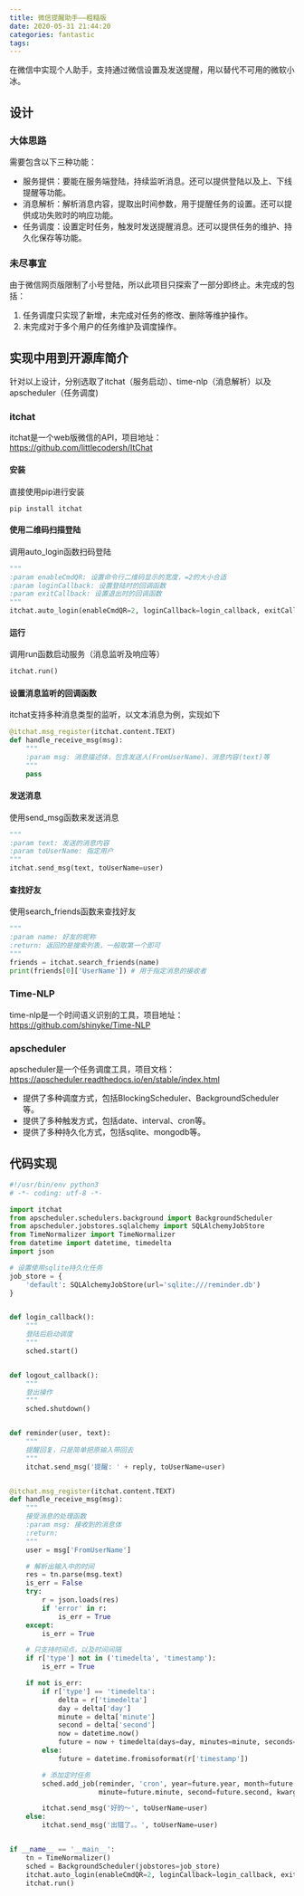 ```yaml
---
title: 微信提醒助手——粗糙版
date: 2020-05-31 21:44:20
categories: fantastic
tags:
---
```


在微信中实现个人助手，支持通过微信设置及发送提醒，用以替代不可用的微软小冰。

## 设计
### 大体思路
需要包含以下三种功能：
  * 服务提供：要能在服务端登陆，持续监听消息。还可以提供登陆以及上、下线提醒等功能。
  * 消息解析：解析消息内容，提取出时间参数，用于提醒任务的设置。还可以提供成功失败时的响应功能。
  * 任务调度：设置定时任务，触发时发送提醒消息。还可以提供任务的维护、持久化保存等功能。

### 未尽事宜
由于微信网页版限制了小号登陆，所以此项目只探索了一部分即终止。未完成的包括：
1. 任务调度只实现了新增，未完成对任务的修改、删除等维护操作。
2. 未完成对于多个用户的任务维护及调度操作。

## 实现中用到开源库简介
针对以上设计，分别选取了itchat（服务启动）、time-nlp（消息解析）以及apscheduler（任务调度)

### itchat
itchat是一个web版微信的API，项目地址：https://github.com/littlecodersh/ItChat  

#### 安装
直接使用pip进行安装
```shell
pip install itchat
```

#### 使用二维码扫描登陆
调用auto_login函数扫码登陆
```python
"""
:param enableCmdQR: 设置命令行二维码显示的宽度，=2的大小合适
:param loginCallback: 设置登陆时的回调函数
:param exitCallback: 设置退出时的回调函数
"""
itchat.auto_login(enableCmdQR=2, loginCallback=login_callback, exitCallback=logout_callback)
```

#### 运行
调用run函数启动服务（消息监听及响应等）
```python
itchat.run()
```

#### 设置消息监听的回调函数
itchat支持多种消息类型的监听，以文本消息为例，实现如下
```python
@itchat.msg_register(itchat.content.TEXT)
def handle_receive_msg(msg):
    """
    :param msg: 消息描述体，包含发送人(FromUserName)、消息内容(text)等
    """
    pass
```

#### 发送消息
使用send_msg函数来发送消息
```python
"""
:param text: 发送的消息内容
:param toUserName: 指定用户
"""
itchat.send_msg(text, toUserName=user)
```

#### 查找好友
使用search_friends函数来查找好友
```python
"""
:param name: 好友的昵称
:return: 返回的是搜索列表，一般取第一个即可
"""
friends = itchat.search_friends(name)
print(friends[0]['UserName']) # 用于指定消息的接收者
```

### Time-NLP
time-nlp是一个时间语义识别的工具，项目地址：https://github.com/shinyke/Time-NLP


### apscheduler
apscheduler是一个任务调度工具，项目文档：https://apscheduler.readthedocs.io/en/stable/index.html
   * 提供了多种调度方式，包括BlockingScheduler、BackgroundScheduler等。
   * 提供了多种触发方式，包括date、interval、cron等。
   * 提供了多种持久化方式，包括sqlite、mongodb等。

## 代码实现
```python
#!/usr/bin/env python3
# -*- coding: utf-8 -*-

import itchat
from apscheduler.schedulers.background import BackgroundScheduler
from apscheduler.jobstores.sqlalchemy import SQLAlchemyJobStore
from TimeNormalizer import TimeNormalizer
from datetime import datetime, timedelta
import json

# 设置使用sqlite持久化任务
job_store = {
    'default': SQLAlchemyJobStore(url='sqlite:///reminder.db')
}


def login_callback():
    """
    登陆后启动调度
    """
    sched.start()


def logout_callback():
    """
    登出操作
    """
    sched.shutdown()


def reminder(user, text):
    """
    提醒回复，只是简单把原输入带回去
    """
    itchat.send_msg('提醒: ' + reply, toUserName=user)


@itchat.msg_register(itchat.content.TEXT)
def handle_receive_msg(msg):
    """
    接受消息的处理函数
    :param msg: 接收到的消息体
    :return:
    """
    user = msg['FromUserName']

    # 解析出输入中的时间
    res = tn.parse(msg.text)
    is_err = False
    try:
        r = json.loads(res)
        if 'error' in r:
            is_err = True
    except:
        is_err = True

    # 只支持时间点，以及时间间隔
    if r['type'] not in ('timedelta', 'timestamp'):
        is_err = True

    if not is_err:
        if r['type'] == 'timedelta':
            delta = r['timedelta']
            day = delta['day']
            minute = delta['minute']
            second = delta['second']
            now = datetime.now()
            future = now + timedelta(days=day, minutes=minute, seconds=second)
        else:
            future = datetime.fromisoformat(r['timestamp'])

        # 添加定时任务
        sched.add_job(reminder, 'cron', year=future.year, month=future.month, day=future.day, hour=future.hour,
                      minute=future.minute, second=future.second, kwargs={"user": user, "text": msg.text})

        itchat.send_msg('好的～', toUserName=user)
    else:
        itchat.send_msg('出错了。。', toUserName=user)


if __name__ == '__main__':
    tn = TimeNormalizer()
    sched = BackgroundScheduler(jobstores=job_store)
    itchat.auto_login(enableCmdQR=2, loginCallback=login_callback, exitCallback=logout_callback)
    itchat.run()
```

